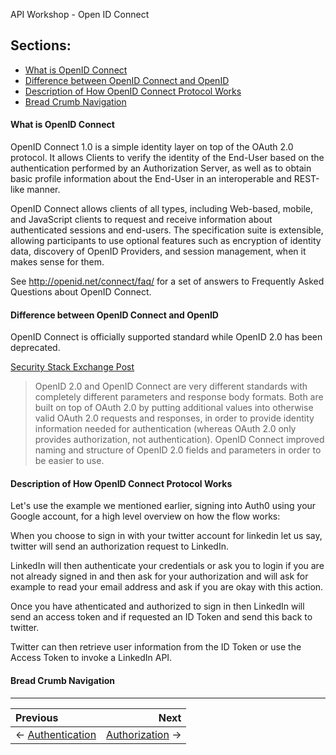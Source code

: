 API Workshop - Open ID Connect

## Sections:

* [What is OpenID Connect](#what-is-openid-connect)
* [Difference between OpenID Connect and OpenID](#difference-between-openid-connect-and-openid)
* [Description of How OpenID Connect Protocol Works](#description-of-how-openid-connect-protocol-works)
* [Bread Crumb Navigation](#bread-crumb-navigation)

#### What is OpenID Connect

OpenID Connect 1.0 is a simple identity layer on top of the OAuth 2.0 protocol. It allows Clients to verify the identity of the End-User based on the authentication performed by an Authorization Server, as well as to obtain basic profile information about the End-User in an interoperable and REST-like manner.

OpenID Connect allows clients of all types, including Web-based, mobile, and JavaScript clients to request and receive information about authenticated sessions and end-users. The specification suite is extensible, allowing participants to use optional features such as encryption of identity data, discovery of OpenID Providers, and session management, when it makes sense for them.

See http://openid.net/connect/faq/ for a set of answers to Frequently Asked Questions about OpenID Connect.

#### Difference between OpenID Connect and OpenID

OpenID Connect is officially supported standard while OpenID 2.0 has been deprecated.

[Security Stack Exchange Post](https://security.stackexchange.com/questions/44797/when-do-you-use-openid-vs-openid-connect)

> OpenID 2.0 and OpenID Connect are very different standards with completely different parameters and response body formats. Both are built on top of OAuth 2.0 by putting additional values into otherwise valid OAuth 2.0 requests and responses, in order to provide identity information needed for authentication (whereas OAuth 2.0 only provides authorization, not authentication). OpenID Connect improved naming and structure of OpenID 2.0 fields and parameters in order to be easier to use.

#### Description of How OpenID Connect Protocol Works

Let's use the example we mentioned earlier, signing into Auth0 using your Google account, for a high level overview on how the flow works:

When you choose to sign in with your twitter account for linkedin let us say, twitter will send an authorization request to LinkedIn.

LinkedIn will then authenticate your credentials or ask you to login if you are not already signed in and then ask for your authorization and will ask for example to read your email address and ask if you are okay with this action.

Once you have athenticated and authorized to sign in then LinkedIn will send an access token and if requested an ID Token and send this back to twitter.

Twitter can then retrieve user information from the ID Token or use the Access Token to invoke a LinkedIn API.

#### Bread Crumb Navigation
_________________________

Previous | Next
:------- | ---:
← [Authentication](./authentication.md) | [Authorization](./authorization.md) →
